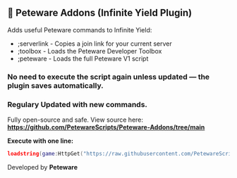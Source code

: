 ## 🧩 Peteware Addons (Infinite Yield Plugin)

Adds useful Peteware commands to Infinite Yield:

- ;serverlink   - Copies a join link for your current server
- ;toolbox      - Loads the Peteware Developer Toolbox
- ;peteware     - Loads the full Peteware V1 script

### No need to execute the script again unless updated — the plugin saves automatically.
### Regulary Updated with new commands.
Fully open-source and safe. View source here: **<https://github.com/PetewareScripts/Peteware-Addons/tree/main>**


**Execute with one line:**
```lua
loadstring(game:HttpGet("https://raw.githubusercontent.com/PetewareScripts/Peteware-Addons/refs/heads/main/IY_FE.lua"))()
```

Developed by **Peteware**
